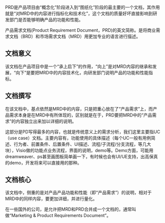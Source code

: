 PRD是产品项目由“概念化”阶段进入到“图纸化”阶段的最主要的一个文档，其作用就是“对MRD中的内容进行指标化和技术化”，这个文档的质量好坏直接影响到研发部门是否能够明确产品的功能和性能。

产品需求文档(Product Requirement Document，PRD)的英文简称。是将商业需求文档（BRD）和市场需求文档（MRD）用更加专业的语言进行描述。

## 文档意义

该文档在产品项目中是一个“承上启下”的作用，“向上”是对MRD内容的继承和发展，“向下”是要把MRD中的内容技术化，向研发部门说明产品的功能和性能指标。

## 文档撰写

在该文档中，基点依然是MRD中的内容，只是把重心放在了“产品需求”上，而产品需求本身是在MRD中有所体现的，区别就是在于，PRD要把MRD中的“产品需求”的内容独立出来加以详细的说明。

这部分是PD写得最多的内容，也就是传统意义上的需求分析，我们这里主要指UC（use case）文档。主要内容有，功能使用的具体描述（每个UC一般有用例简述、行为者、前置条件、后置条件、UI描述、流程/子流程/分支流程，等几大块），Visio做的功能点业务流程，界面的说明，demo等。Demo方面，可能用dreamweaver、ps甚至画图板简单画一下，有时候也会有UI/UE支持，出高保真的demo，开发将来可以直接用的那种。

## 文档核心

该文档中，侧重的是对产品产品功能和性能（即“产品需求”）的说明，相对于MRD中的同样内容，要更加详细，并进行量化。

在一些国外的公司，是允许把MRD和PRD合并成一个文档的，通常叫做“Marketing & Product Requirements Document”。
